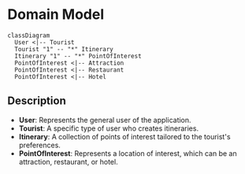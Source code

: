 # Domain Model

```mermaid
classDiagram
  User <|-- Tourist
  Tourist "1" -- "*" Itinerary
  Itinerary "1" -- "*" PointOfInterest
  PointOfInterest <|-- Attraction
  PointOfInterest <|-- Restaurant
  PointOfInterest <|-- Hotel
```

## Description
- **User**: Represents the general user of the application.
- **Tourist**: A specific type of user who creates itineraries.
- **Itinerary**: A collection of points of interest tailored to the tourist's preferences.
- **PointOfInterest**: Represents a location of interest, which can be an attraction, restaurant, or hotel.